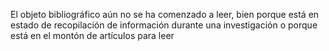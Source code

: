 El objeto bibliográfico aún no se ha comenzado a leer, bien porque está en estado de recopilación de información durante una investigación o porque está en el montón de artículos para leer